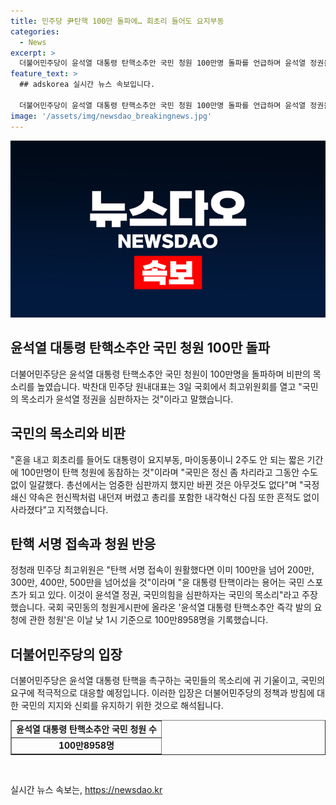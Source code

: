 ```yaml
---
title: 민주당 尹탄핵 100만 돌파에… 회초리 들어도 요지부동
categories:
  - News
excerpt: >
  더불어민주당이 윤석열 대통령 탄핵소추안 국민 청원 100만명 돌파를 언급하며 윤석열 정권을 심판하자는 국민의 목소리라고 주장했다. 박찬대 민주당 원내대표는 국회에서 국민은 정신 좀 차리라고 그동안 수도 없이 일갈했다. 총선에서는 엄중한 심판까지 했지만 바뀐 것은 아무것도 없다며 국정 쇄신 약속은 헌신짝처럼 내던져 버렸고 총리를 포함한 내각 혁신 다짐 또한 흔적도 없이 사라졌다고 지적했고, 정청래 민주당 최고위원은 윤 대통령 탄핵이라는 용어는 국민 스포츠가 되고 있다. 이것이 윤석열 정권, 국민의힘을 심판하자는 국민의 목소리라고 주장했다. 현재 윤석열 대통령 탄핵소추안 즉각 발의 요청에 관한 청원은 100만8958명을 기록하고 있다.
feature_text: >
  ## adskorea 실시간 뉴스 속보입니다.

  더불어민주당이 윤석열 대통령 탄핵소추안 국민 청원 100만명 돌파를 언급하며 윤석열 정권을 심판하자는 국민의 목소리라고 주장했다. 박찬대 민주당 원내대표는 국회에서 국민은 정신 좀 차리라고 그동안 수도 없이 일갈했다. 총선에서는 엄중한 심판까지 했지만 바뀐 것은 아무것도 없다며 국정 쇄신 약속은 헌신짝처럼 내던져 버렸고 총리를 포함한 내각 혁신 다짐 또한 흔적도 없이 사라졌다고 지적했고, 정청래 민주당 최고위원은 윤 대통령 탄핵이라는 용어는 국민 스포츠가 되고 있다. 이것이 윤석열 정권, 국민의힘을 심판하자는 국민의 목소리라고 주장했다. 현재 윤석열 대통령 탄핵소추안 즉각 발의 요청에 관한 청원은 100만8958명을 기록하고 있다.
image: '/assets/img/newsdao_breakingnews.jpg'
---
```


<p><img src="/assets/img/newsdao_breakingnews.jpg" alt="adskorea 속보" /></p>

<h2 data-ke-size="size26">윤석열 대통령 탄핵소추안 국민 청원 100만 돌파</h2>

<p data-ke-size="size16">더불어민주당은 윤석열 대통령 탄핵소추안 국민 청원이 100만명을 돌파하며 비판의 목소리를 높였습니다. 박찬대 민주당 원내대표는 3일 국회에서 최고위원회를 열고 "국민의 목소리가 윤석열 정권을 심판하자는 것"이라고 말했습니다.</p>

<h2 data-ke-size="size26">국민의 목소리와 비판</h2>

<p data-ke-size="size16">"혼을 내고 회초리를 들어도 대통령이 요지부동, 마이동풍이니 2주도 안 되는 짧은 기간에 100만명이 탄핵 청원에 동참하는 것"이라며 "국민은 정신 좀 차리라고 그동안 수도 없이 일갈했다. 총선에서는 엄중한 심판까지 했지만 바뀐 것은 아무것도 없다"며 "국정 쇄신 약속은 헌신짝처럼 내던져 버렸고 총리를 포함한 내각혁신 다짐 또한 흔적도 없이 사라졌다"고 지적했습니다.</p>

<h2 data-ke-size="size26">탄핵 서명 접속과 청원 반응</h2>

<p data-ke-size="size16">정청래 민주당 최고위원은 "탄핵 서명 접속이 원활했다면 이미 100만을 넘어 200만, 300만, 400만, 500만을 넘어섰을 것"이라며 "윤 대통령 탄핵이라는 용어는 국민 스포츠가 되고 있다. 이것이 윤석열 정권, 국민의힘을 심판하자는 국민의 목소리"라고 주장했습니다. 국회 국민동의 청원게시판에 올라온 '윤석열 대통령 탄핵소추안 즉각 발의 요청에 관한 청원'은 이날 낮 1시 기준으로 100만8958명을 기록했습니다.</p>

<h2 data-ke-size="size26">더불어민주당의 입장</h2>

<p data-ke-size="size16">더불어민주당은 윤석열 대통령 탄핵을 촉구하는 국민들의 목소리에 귀 기울이고, 국민의 요구에 적극적으로 대응할 예정입니다. 이러한 입장은 더불어민주당의 정책과 방침에 대한 국민의 지지와 신뢰를 유지하기 위한 것으로 해석됩니다.</p>

<table style="width: 100%;" border="1">
<tbody>
<tr>
<td style="text-align: center; height: 17px;"><b>윤석열 대통령 탄핵소추안 국민 청원 수</b></td>
</tr>
<tr>
<td style="text-align: center; height: 17px;"><b>100만8958명</b></td>
</tr>
</tbody>
</table>

<p data-ke-size="size16">&nbsp;</p>
실시간 뉴스 속보는, <a href="https://newsdao.kr" rel="dofollow">https://newsdao.kr</a>


